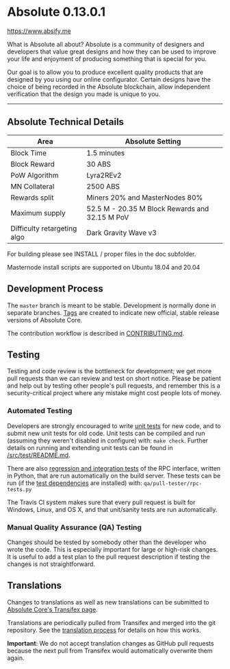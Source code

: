 # Absolute 0.13.0.1

https://www.absify.me

What is Absolute all about?
Absolute is a community of designers and developers that value great designs and how they can be used to improve your life and enjoyment of producing something that is special for you.

Our goal is to allow you to produce excellent quality products that are designed by you using our online configurator. Certain designs have the choice of being recorded in the Absolute blockchain, allow independent verification that the design you made is unique to you.

----------------

## Absolute Technical Details

| Area | Absolute Setting |
| ------ | ------ |
| Block Time | 1.5 minutes |
| Block Reward | 30 ABS |
| PoW Algorithm | Lyra2REv2 |
| MN Collateral | 2500 ABS |
| Rewards split | Miners 20% and MasterNodes 80% |
| Maximum supply | 52.5 M - 20.35 M Block Rewards and 32.15 M PoV |
| Difficulty retargeting algo | Dark Gravity Wave v3 | 




For building please see INSTALL / proper files in the doc subfolder.

Masternode install scripts are supported on Ubuntu 18.04 and 20.04

Development Process
-------------------

The `master` branch is meant to be stable. Development is normally done in separate branches.
[Tags](https://github.com/absolute-community/absolute/tags) are created to indicate new official,
stable release versions of Absolute Core.

The contribution workflow is described in [CONTRIBUTING.md](CONTRIBUTING.md).

Testing
-------

Testing and code review is the bottleneck for development; we get more pull
requests than we can review and test on short notice. Please be patient and help out by testing
other people's pull requests, and remember this is a security-critical project where any mistake might cost people
lots of money.

### Automated Testing

Developers are strongly encouraged to write [unit tests](src/test/README.md) for new code, and to
submit new unit tests for old code. Unit tests can be compiled and run
(assuming they weren't disabled in configure) with: `make check`. Further details on running
and extending unit tests can be found in [/src/test/README.md](/src/test/README.md).

There are also [regression and integration tests](/qa) of the RPC interface, written
in Python, that are run automatically on the build server.
These tests can be run (if the [test dependencies](/qa) are installed) with: `qa/pull-tester/rpc-tests.py`

The Travis CI system makes sure that every pull request is built for Windows, Linux, and OS X, and that unit/sanity tests are run automatically.

### Manual Quality Assurance (QA) Testing

Changes should be tested by somebody other than the developer who wrote the
code. This is especially important for large or high-risk changes. It is useful
to add a test plan to the pull request description if testing the changes is
not straightforward.

Translations
------------

Changes to translations as well as new translations can be submitted to
[Absolute Core's Transifex page](https://www.transifex.com/projects/p/absolute/).

Translations are periodically pulled from Transifex and merged into the git repository. See the
[translation process](doc/translation_process.md) for details on how this works.

**Important**: We do not accept translation changes as GitHub pull requests because the next
pull from Transifex would automatically overwrite them again.

